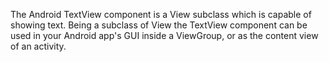 The Android TextView component is a View subclass which is capable of showing text. Being a subclass of View the TextView component can be used in your Android app's GUI inside a ViewGroup, or as the content view of an activity.
